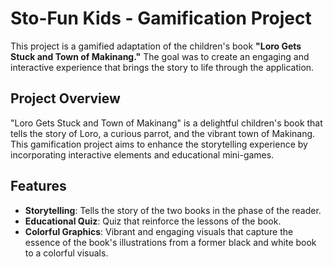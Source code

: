 <h1> Sto-Fun Kids - Gamification Project </h1>

This project is a gamified adaptation of the children's book **"Loro Gets Stuck and Town of Makinang."** The goal was to create an engaging and interactive experience that brings the story to life through the application.

## Project Overview

"Loro Gets Stuck and Town of Makinang" is a delightful children's book that tells the story of Loro, a curious parrot, and the vibrant town of Makinang. This gamification project aims to enhance the storytelling experience by incorporating interactive elements and educational mini-games.

## Features

- **Storytelling**: Tells the story of the two books in the phase of the reader.
- **Educational Quiz**: Quiz that reinforce the lessons of the book.
- **Colorful Graphics**: Vibrant and engaging visuals that capture the essence of the book's illustrations from a former black and white book to a colorful visuals.
